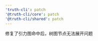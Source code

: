 ```yaml
---
'truth-cli': patch
'@truth-cli/core': patch
'@truth-cli/shared': patch
---
```


修复了引力图命中后，树图节点无法展开问题
